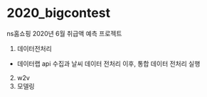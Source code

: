 # 2020_bigcontest
ns홈쇼핑 2020년 6월 취급액 예측 프로젝트

1. 데이터전처리
  - 데이터랩 api 수집과 날씨 데이터 전처리 이후, 통합 데이터 전처리 실행
2. w2v
3. 모델링
